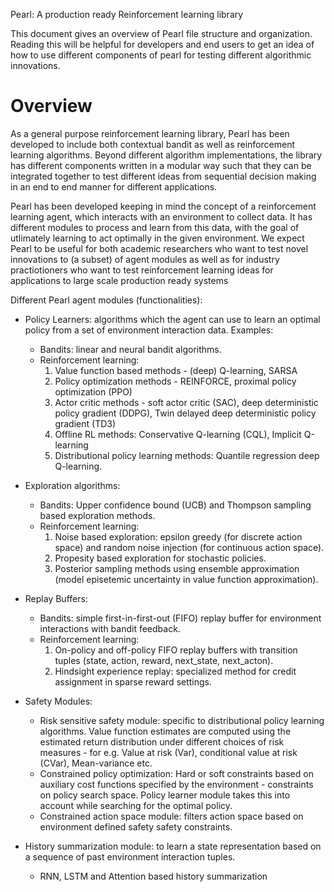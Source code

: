Pearl: A production ready Reinforcement learning library

This document gives an overview of Pearl file structure and organization. Reading this will be helpful for developers and end users to get an idea of how to use different components of pearl for testing different algorithmic innovations.

# Overview

As a general purpose reinforcement learning library, Pearl has been developed to include both
contextual bandit as well as reinforcement learning algorithms. Beyond different algorithm
implementations, the library has different components written in a modular way such that they can be integrated together to test different ideas from sequential decision making in an end to end manner
for different applications.

Pearl has been developed keeping in mind the concept of a reinforcement learning agent, which interacts with an environment to collect data. It has different modules to process and learn from
this data, with the goal of utlimately learning to act optimally in the given environment. We expect
Pearl to be useful for both academic researchers who want to test novel innovations to (a subset) of
agent modules as well as for industry practiotioners who want to test reinforcement learning ideas
for applications to large scale production ready systems

Different Pearl agent modules (functionalities):

* Policy Learners: algorithms which the agent can use to learn an optimal policy from a set of
environment interaction data. Examples:
    * Bandits: linear and neural bandit algorithms.
    * Reinforcement learning:
        1) Value function based methods - (deep) Q-learning, SARSA
        2) Policy optimization methods - REINFORCE, proximal policy optimization (PPO)
        3) Actor critic methods - soft actor critic (SAC), deep deterministic policy gradient (DDPG),
           Twin delayed deep deterministic policy gradient (TD3)
        4) Offline RL methods: Conservative Q-learning (CQL), Implicit Q-learning
        5) Distributional policy learning methods: Quantile regression deep Q-learning.

* Exploration algorithms:
    * Bandits: Upper confidence bound (UCB) and Thompson sampling based exploration methods.
    * Reinforcement learning:
        1) Noise based exploration: epsilon greedy (for discrete action space) and random noise
           injection (for continuous action space).
        2) Propesity based exploration for stochastic policies.
        3) Posterior sampling methods using ensemble approximation (model episetemic uncertainty
           in value function approximation).

* Replay Buffers:
    * Bandits: simple first-in-first-out (FIFO) replay buffer for environment interactions with
      bandit feedback.
    * Reinforcement learning:
        1) On-policy and off-policy FIFO replay buffers with transition tuples (state, action, reward,
           next_state, next_acton).
        2) Hindsight experience replay: specialized method for credit assignment in sparse reward
           settings.

* Safety Modules:
    * Risk sensitive safety module: specific to distributional policy learning algorithms. Value
      function estimates are computed using the estimated return distribution under different choices of risk measures - for e.g. Value at risk (Var), conditional value at risk (CVar), Mean-variance
      etc.
    * Constrained policy optimization: Hard or soft constraints based on auxiliary cost functions
      specified by the environment - constraints on policy search space. Policy learner module takes this into account while searching for the optimal policy.
    * Constrained action space module: filters action space based on environment defined safety
      safety constraints.

* History summarization module: to learn a state representation based on a sequence of past environment
interaction tuples.
    * RNN, LSTM and Attention based history summarization
